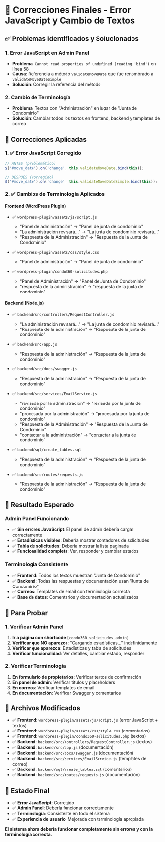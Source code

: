 # 🔧 Correcciones Finales - Error JavaScript y Cambio de Textos

## ✅ Problemas Identificados y Solucionados

### **1. Error JavaScript en Admin Panel**
- **Problema**: `Cannot read properties of undefined (reading 'bind')` en línea 58
- **Causa**: Referencia a método `validateMoveDate` que fue renombrado a `validateMoveDateSimple`
- **Solución**: Corregir la referencia del método

### **2. Cambio de Terminología**
- **Problema**: Textos con "Administración" en lugar de "Junta de Condominio"
- **Solución**: Cambiar todos los textos en frontend, backend y templates de correo

## 🔧 Correcciones Aplicadas

### **1. ✅ Error JavaScript Corregido**

```javascript
// ANTES (problemático)
$('#move_date').on('change', this.validateMoveDate.bind(this));

// DESPUÉS (corregido)
$('#move_date').on('change', this.validateMoveDateSimple.bind(this));
```

### **2. ✅ Cambios de Terminología Aplicados**

#### **Frontend (WordPress Plugin)**
- ✅ `wordpress-plugin/assets/js/script.js`
  - "Panel de administración" → "Panel de junta de condominio"
  - "La administración revisará..." → "La junta de condominio revisará..."
  - "Respuesta de la Administración" → "Respuesta de la Junta de Condominio"

- ✅ `wordpress-plugin/assets/css/style.css`
  - "Panel de administración" → "Panel de junta de condominio"

- ✅ `wordpress-plugin/condo360-solicitudes.php`
  - "Panel de Administración" → "Panel de Junta de Condominio"
  - "respuesta de la administración" → "respuesta de la junta de condominio"

#### **Backend (Node.js)**
- ✅ `backend/src/controllers/RequestController.js`
  - "La administración revisará..." → "La junta de condominio revisará..."
  - "Respuesta de la administración" → "Respuesta de la junta de condominio"

- ✅ `backend/src/app.js`
  - "Respuesta de la administración" → "Respuesta de la junta de condominio"

- ✅ `backend/src/docs/swagger.js`
  - "Respuesta de la administración" → "Respuesta de la junta de condominio"

- ✅ `backend/src/services/EmailService.js`
  - "revisada por la administración" → "revisada por la junta de condominio"
  - "procesada por la administración" → "procesada por la junta de condominio"
  - "Respuesta de la Administración" → "Respuesta de la Junta de Condominio"
  - "contactar a la administración" → "contactar a la junta de condominio"

- ✅ `backend/sql/create_tables.sql`
  - "Respuesta de la administración" → "Respuesta de la junta de condominio"

- ✅ `backend/src/routes/requests.js`
  - "Respuesta de la administración" → "Respuesta de la junta de condominio"

## 🎯 Resultado Esperado

### **Admin Panel Funcionando**
- ✅ **Sin errores JavaScript**: El panel de admin debería cargar correctamente
- ✅ **Estadísticas visibles**: Debería mostrar contadores de solicitudes
- ✅ **Tabla de solicitudes**: Debería mostrar la lista paginada
- ✅ **Funcionalidad completa**: Ver, responder y cambiar estados

### **Terminología Consistente**
- ✅ **Frontend**: Todos los textos muestran "Junta de Condominio"
- ✅ **Backend**: Todas las respuestas y documentación usan "Junta de Condominio"
- ✅ **Correos**: Templates de email con terminología correcta
- ✅ **Base de datos**: Comentarios y documentación actualizados

## 🧪 Para Probar

### **1. Verificar Admin Panel**
1. **Ir a página con shortcode** `[condo360_solicitudes_admin]`
2. **Verificar que NO aparezca**: "Cargando estadísticas..." indefinidamente
3. **Verificar que aparezca**: Estadísticas y tabla de solicitudes
4. **Verificar funcionalidad**: Ver detalles, cambiar estado, responder

### **2. Verificar Terminología**
1. **En formulario de propietarios**: Verificar textos de confirmación
2. **En panel de admin**: Verificar títulos y placeholders
3. **En correos**: Verificar templates de email
4. **En documentación**: Verificar Swagger y comentarios

## 📁 Archivos Modificados

- ✅ **Frontend**: `wordpress-plugin/assets/js/script.js` (error JavaScript + textos)
- ✅ **Frontend**: `wordpress-plugin/assets/css/style.css` (comentarios)
- ✅ **Frontend**: `wordpress-plugin/condo360-solicitudes.php` (textos)
- ✅ **Backend**: `backend/src/controllers/RequestController.js` (textos)
- ✅ **Backend**: `backend/src/app.js` (documentación)
- ✅ **Backend**: `backend/src/docs/swagger.js` (documentación)
- ✅ **Backend**: `backend/src/services/EmailService.js` (templates de correo)
- ✅ **Backend**: `backend/sql/create_tables.sql` (comentarios)
- ✅ **Backend**: `backend/src/routes/requests.js` (documentación)

## 🎯 Estado Final

- ✅ **Error JavaScript**: Corregido
- ✅ **Admin Panel**: Debería funcionar correctamente
- ✅ **Terminología**: Consistente en todo el sistema
- ✅ **Experiencia de usuario**: Mejorada con terminología apropiada

**El sistema ahora debería funcionar completamente sin errores y con la terminología correcta.**
